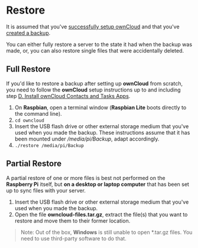 # Restore
It is assumed that you've [successfully setup ownCloud](install-owncloud.md) and that you've
[created a backup](backup.md).

You can either fully restore a server to the state it had when the backup was made, or, you can also restore single
files that were accidentally deleted.

## Full Restore
If you'd like to restore a backup after setting up **ownCloud** from scratch, you need to follow the **ownCloud** setup
instructions up to and including step
[D. Install ownCloud Contacts and Tasks Apps](install-owncloud.md#d-install-owncloud-contacts-and-tasks-apps).

1. On **Raspbian**, open a terminal window (**Raspbian Lite** boots directly to the command line).
2. `cd owncloud`
3. Insert the USB flash drive or other external storage medium that you've used when you made the backup. These
   instructions assume that it has been mounted under */media/pi/Backup*, adapt accordingly.
4. `./restore /media/pi/Backup`

## Partial Restore
A partial restore of one or more files is best not performed on the **Raspberry Pi** itself, but **on a desktop or
laptop computer** that has been set up to sync files with your server.

1. Insert the USB flash drive or other external storage medium that you've used when you made the backup.
2. Open the file **owncloud-files.tar.gz**, extract the file(s) that you want to restore and move them to their former
   location.

> Note: Out of the box, **Windows** is still unable to open *.tar.gz files. You need to use third-party software to do
> that.